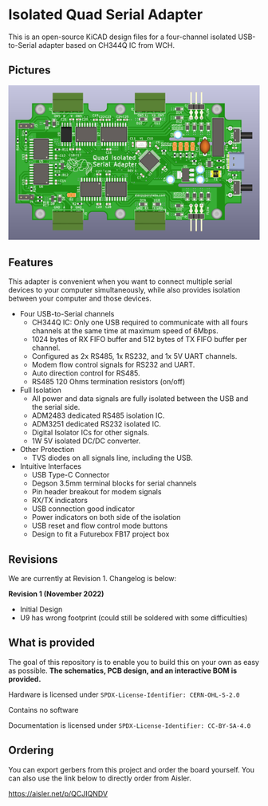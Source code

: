 # Isolated Quad Serial Adapter

This is an open-source KiCAD design files for a four-channel isolated USB-to-Serial adapter based on CH344Q IC from WCH.

## Pictures

![](pics/isolated_serial_adapter_front.png)

## Features

This adapter is convenient when you want to connect multiple serial devices to your computer simultaneously, while also provides isolation between your computer and those devices.

- Four USB-to-Serial channels
	- CH344Q IC: Only one USB required to communicate with all fours channels at the same time at maximum speed of 6Mbps.
	- 1024 bytes of RX FIFO buffer and 512 bytes of TX FIFO buffer per channel.
	- Configured as 2x RS485, 1x RS232, and 1x 5V UART channels.
	- Modem flow control signals for RS232 and UART.
	- Auto direction control for RS485.
	- RS485 120 Ohms termination resistors (on/off)
- Full Isolation
	- All power and data signals are fully isolated between the USB and the serial side.
	- ADM2483 dedicated RS485 isolation IC.
	- ADM3251 dedicated RS232 isolated IC.
	- Digital Isolator ICs for other signals.
	- 1W 5V isolated DC/DC converter.
- Other Protection
	- TVS diodes on all signals line, including the USB.
- Intuitive Interfaces
	- USB Type-C Connector
	- Degson 3.5mm terminal blocks for serial channels
	- Pin header breakout for modem signals
	- RX/TX indicators
	- USB connection good indicator
	- Power indicators on both side of the isolation
	- USB reset and flow control mode buttons
	- Design to fit a Futurebox FB17 project box
	
## Revisions

We are currently at Revision 1. Changelog is below:

**Revision 1 (November 2022)**
 - Initial Design
 - U9 has wrong footprint (could still be soldered with some difficulties)

## What is provided

The goal of this repository is to enable you to build this on your own as easy as possible. **The schematics, PCB design, and an interactive BOM is provided.**

Hardware is licensed under `SPDX-License-Identifier: CERN-OHL-S-2.0`

Contains no software

Documentation is licensed under `SPDX-License-Identifier: CC-BY-SA-4.0`

## Ordering

You can export gerbers from this project and order the board yourself. You can also use the link below to directly order from Aisler.

https://aisler.net/p/QCJIQNDV
